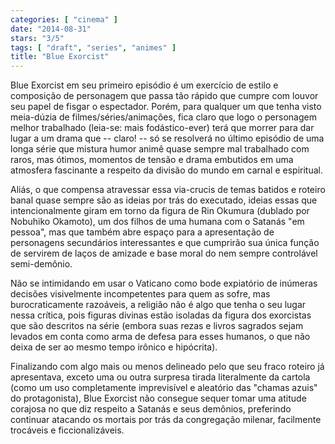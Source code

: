 ```yaml
---
categories: [ "cinema" ]
date: "2014-08-31"
stars: "3/5"
tags: [ "draft", "series", "animes" ]
title: "Blue Exorcist"
---
```

Blue Exorcist em seu primeiro episódio é um exercício de estilo e
composição de personagem que passa tão rápido que cumpre com louvor
seu papel de fisgar o espectador. Porém, para qualquer um que tenha
visto meia-dúzia de filmes/séries/animações, fica claro que logo o
personagem melhor trabalhado (leia-se: mais fodástico-ever) terá que
morrer para dar lugar a um drama que -- claro! -- só se resolverá no
último episódio de uma longa série que mistura humor animê quase
sempre mal trabalhado com raros, mas ótimos, momentos de tensão e
drama embutidos em uma atmosfera fascinante a respeito da divisão do
mundo em carnal e espiritual.

Aliás, o que compensa atravessar essa via-crucis de temas batidos
e roteiro banal quase sempre são as ideias por trás do executado,
ideias essas que intencionalmente giram em torno da figura de Rin
Okumura (dublado por Nobuhiko Okamoto), um dos filhos de uma humana com o
Satanás "em pessoa", mas que também abre espaço para a apresentação
de personagens secundários interessantes e que cumprirão sua única
função de servirem de laços de amizade e base moral do nem sempre
controlável semi-demônio.

Não se intimidando em usar o Vaticano como bode expiatório de
inúmeras decisões visivelmente incompetentes para quem as sofre, mas
burocraticamente razoáveis, a religião não é algo que tenha o seu
lugar nessa crítica, pois figuras divinas estão isoladas da figura
dos exorcistas que são descritos na série (embora suas rezas e livros
sagrados sejam levados em conta como arma de defesa para esses humanos,
o que não deixa de ser ao mesmo tempo irônico e hipócrita).

Finalizando com algo mais ou menos delineado pelo que seu fraco roteiro
já apresentava, exceto uma ou outra surpresa tirada literalmente
da cartola (como um uso completamente imprevisível e aleatório das
"chamas azuis" do protagonista), Blue Exorcist não consegue sequer tomar
uma atitude corajosa no que diz respeito a Satanás e seus demônios,
preferindo continuar atacando os mortais por trás da congregação
milenar, facilmente trocáveis e ficcionalizáveis.
